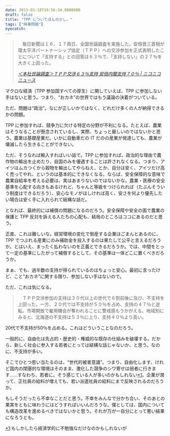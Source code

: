 ```yaml
---
date: 2013-03-18T19:56:34.0000000
draft: false
title: "TPP についてほんの少し。"
tags: ["時事問題"]
eyecatch: 
---
```


<blockquote cite="http://news.nicovideo.jp/watch/nw551946">
<p>　毎日新聞は１６、１７両日、全国世論調査を実施した。安倍晋三首相が環太平洋パートナーシップ協定（ＴＰＰ）への交渉参加を正式表明したことについて「支持する」との回答は６３％で、「支持しない」の２７％を大きく上回った。</p>

<cite><a href="http://news.nicovideo.jp/watch/nw551946">&#xFF1C;&#x672C;&#x793E;&#x4E16;&#x8AD6;&#x8ABF;&#x67FB;&#xFF1E;&#xFF34;&#xFF30;&#xFF30;&#x4EA4;&#x6E09;&#xFF16;&#xFF13;&#xFF05;&#x652F;&#x6301; &#x5B89;&#x500D;&#x5185;&#x95A3;&#x652F;&#x6301;&#xFF17;&#xFF10;&#xFF05; | &#x30CB;&#x30B3;&#x30CB;&#x30B3;&#x30CB;&#x30E5;&#x30FC;&#x30B9;</a></cite>
</blockquote>
<p>マクロな経済（TPP 参加国すべての厚生）に関していえば、TPP に参加しない手はないと思う。つまり、“おカネ”の世界ではもう議論の決着がついている。</p><p>ただ、問題は“政治”。なにが正しいかではなく、どれだけ多くの人が納得できるかの問題。</p><p>TPP に参加すれば、競争力に欠ける特定の分野が不利になる。たとえば、農業はそうなることが懸念されているし、実際、ちょっと厳しいのではないかと思う。農業は基礎産業だ。いかに自動車だの IT だのの産業が発達しても、農業が壊滅したら生きることができない。</p><p>ただ、そうなれば輸入すればいい話で。TPP に参加すれば、政治的な理由で農作物の輸出を止めたり、自国のみを優遇することは許されなくなる。つまり、アイツはムカつくから穀物を輸出してやらねえ、とか、自分は安く、アイツだけ高く売ってやれ、というのは基本的にできなくなる。ならば、安全保障的な意味で農業自給率を考える必要は、実はあまりないのではないかな。農業・医療の安全基準を心配する向きもあるけれど、ちゃんと等級をつけられれば（たぶんそういう制度はできるだろう）、安心なモノがほしければ高く、安さを何より優先したい場合は安く手に入れられて結構な話だ。</p><p>となれば、最終的には補償の問題になるのだろう。安全保障や安全の面で農業の保護と TPP 反対を訴える人たちの心配も、結局のところはココにあるのだと思う。</p><p>正直、これは難しいな。経営環境の変化で倒産する企業はごまんとあるのに、TPP でつぶれる産業にのみ補助金を投入するのは果たして公平と言えるだろうか。とはいえ、まったく払わないのを正義とできるだろうか。では、中間をとって一定の基準にしたがって補償するとして、その基準は一体どこに置くべきだろうか。</p><p>まぁ、でも、過半数の支持が得られているのはちょっと安心。最初に言ったけど、こと“おカネ”に関する限り、参加しない手はないので。</p><p>ただ、これは気になる。</p>

<blockquote>
<p>　ＴＰＰ交渉参加の支持は３０代以上の世代で６割前後に及び、不支持を上回った。一方、２０代では不支持が５０％を占め、支持の４７％と逆転。市場開放で雇用機会が奪われることに警戒感もうかがえる。地域別にみると、北海道の不支持は５３％に上り、支持４０％より高い。</p>

</blockquote>
<p>20代で不支持が50％を占める。これはどういうことなのだろう。</p><p>一般的に、自由化は先占的・歴史的・権威的な既存の仕組みを破壊する。だから、新しく社会に参入する若者にとっては結構な話じゃないか、と思う。なのに、不支持が多い。</p><p>そこでひとつ思い当たるのは、“世代的被害意識”。つまり、自由化します、けれど国内の閉塞的な環境はそのまま、激化した競争のシワ寄せは弱者に行きます……すなわち、若者に。そう感じている人が多いのかもしれない<a href="#f1" name="fn1" title="もしかしたら経済学的に不勉強なだけなのかもしれないが">*1</a>。企業が潤って、正社員の給料が増えても、若い派遣社員の給料にまで反映されるのだろうか。</p><p>もしそうだったら不幸なことだと思う。不幸をみんなで分かち合い、そのあとの果実をともに味わうにはどうすればいいんだろうな。僕としては、国内についても構造改革を進めるべきではないかと思う。それが万が一自分にとって悪い結果になろうとも。</p>
<div class="footnote">
<p class="footnote"><a href="#fn1" name="f1" class="footnote-number">*1</a><span class="footnote-delimiter">:</span><span class="footnote-text">もしかしたら経済学的に不勉強なだけなのかもしれないが</span></p>
</div>